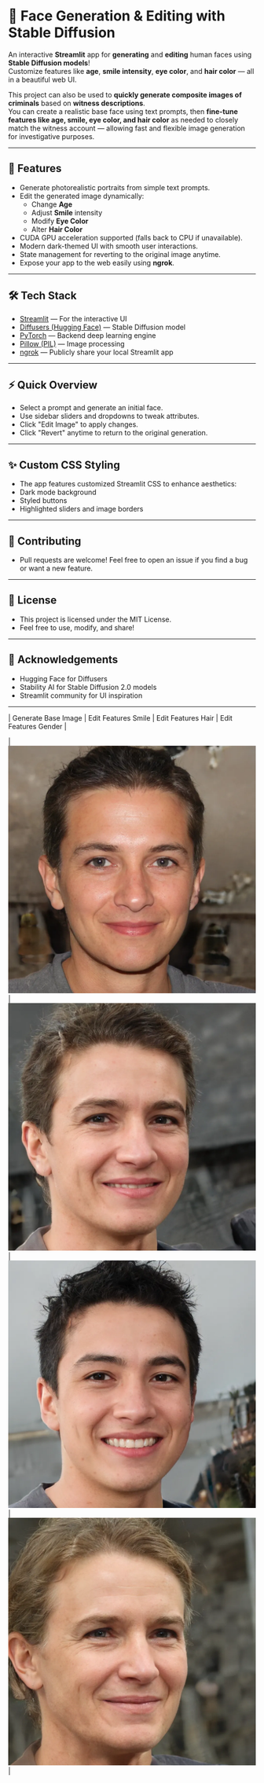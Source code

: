 # 🎨 Face Generation & Editing with Stable Diffusion

An interactive **Streamlit** app for **generating** and **editing** human faces using **Stable Diffusion models**!  
Customize features like **age**, **smile intensity**, **eye color**, and **hair color** — all in a beautiful web UI.

This project can also be used to **quickly generate composite images of criminals** based on **witness descriptions**.  
You can create a realistic base face using text prompts, then **fine-tune features like age, smile, eye color, and hair color** as needed to closely match the witness account — allowing fast and flexible image generation for investigative purposes.

---

## 🚀 Features

- Generate photorealistic portraits from simple text prompts.
- Edit the generated image dynamically:
  - Change **Age**
  - Adjust **Smile** intensity
  - Modify **Eye Color**
  - Alter **Hair Color**
- CUDA GPU acceleration supported (falls back to CPU if unavailable).
- Modern dark-themed UI with smooth user interactions.
- State management for reverting to the original image anytime.
- Expose your app to the web easily using **ngrok**.

---

## 🛠 Tech Stack

- [Streamlit](https://streamlit.io/) — For the interactive UI
- [Diffusers (Hugging Face)](https://huggingface.co/docs/diffusers/index) — Stable Diffusion model
- [PyTorch](https://pytorch.org/) — Backend deep learning engine
- [Pillow (PIL)](https://pypi.org/project/Pillow/) — Image processing
- [ngrok](https://ngrok.com/) — Publicly share your local Streamlit app

---
## ⚡ Quick Overview
- Select a prompt and generate an initial face.
- Use sidebar sliders and dropdowns to tweak attributes.
- Click "Edit Image" to apply changes.
- Click "Revert" anytime to return to the original generation.

---
## ✨ Custom CSS Styling
- The app features customized Streamlit CSS to enhance aesthetics:
- Dark mode background
- Styled buttons
- Highlighted sliders and image borders

---
## 🤝 Contributing
- Pull requests are welcome! Feel free to open an issue if you find a bug or want a new feature.

---
## 📄 License
- This project is licensed under the MIT License.
- Feel free to use, modify, and share!

---
## 🌟 Acknowledgements
- Hugging Face for Diffusers
- Stability AI for Stable Diffusion 2.0 models
- Streamlit community for UI inspiration

---
| Generate Base Image | Edit Features Smile | Edit Features Hair | Edit Features Gender |

| ![Base Image](Assets/image.webp) | ![Edited Image](Assets/image(1).webp) | ![Edited Image](Assets/image(2).webp) | ![Edited Image](Assets/image(3).webp) |
